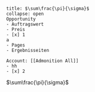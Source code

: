 ```ad-note
title: $\sum\frac{\pi}{\sigma}$
collapse: open
Opportunity
- Auftragswert
- Preis
- [x] 1
a
- Pages
- Ergebnisseiten

Account: [[Admonition All]]
- hh
- [x] 2

```

$\sum\frac{\pi}{\sigma}$